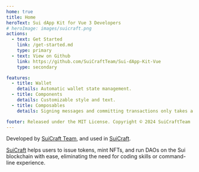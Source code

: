 ```yaml
---
home: true
title: Home
heroText: Sui dApp Kit for Vue 3 Developers
# heroImage: images/suicraft.png
actions:
  - text: Get Started
    link: /get-started.md
    type: primary
  - text: View on Github
    link: https://github.com/SuiCraftTeam/Sui-dApp-Kit-Vue
    type: secondary

features:
  - title: Wallet
    details: Automatic wallet state management.
  - title: Components
    details: Customizable style and text.
  - title: Composables
    details: Signing messages and committing transactions only takes a few lines of code.

footer: Released under the MIT License. Copyright © 2024 SuiCraftTeam
---
```


Developed by [SuiCraft Team](https://github.com/SuiCraftTeam), and used in [SuiCraft](https://suicraft.xyz).

[SuiCraft](https://suicraft.xyz) helps users to issue tokens, mint NFTs, and run DAOs on the Sui blockchain with ease, eliminating the need for coding skills or command-line experience.
